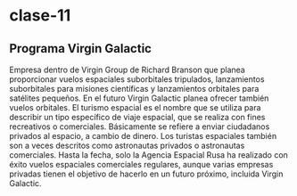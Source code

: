 # clase-11
## **Programa Virgin Galactic**
Empresa dentro de Virgin Group de Richard Branson que planea proporcionar vuelos espaciales suborbitales tripulados, lanzamientos suborbitales para misiones científicas y lanzamientos orbitales para satélites pequeños. En el futuro Virgin Galactic planea ofrecer también vuelos orbitales.
El turismo espacial es el nombre que se utiliza para describir un tipo específico de viaje espacial, que se realiza con fines recreativos o comerciales. Básicamente se refiere a enviar ciudadanos privados al espacio, a cambio de dinero. Los turistas espaciales también son a veces descritos como astronautas privados o astronautas comerciales. Hasta la fecha, solo la Agencia Espacial Rusa ha realizado con éxito vuelos espaciales comerciales regulares, aunque varias empresas privadas tienen el objetivo de hacerlo en un futuro próximo, incluida Virgin Galactic. 
